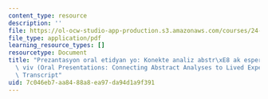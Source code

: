 ```yaml
---
content_type: resource
description: ''
file: https://ol-ocw-studio-app-production.s3.amazonaws.com/courses/24-908-creole-language-and-caribbean-identities-spring-2017/7c046eb7aa8488a8ea97da94d1a9f391_MIT24_908S17_Oral_Presentations_Creole_300k.pdf
file_type: application/pdf
learning_resource_types: []
resourcetype: Document
title: "Prezantasyon oral etidyan yo: Konekte analiz abstr\xE8 ak esperyans ke yo\
  \ viv (Oral Presentations: Connecting Abstract Analyses to Lived Experiences) -\
  \ Transcript"
uid: 7c046eb7-aa84-88a8-ea97-da94d1a9f391
---
```

